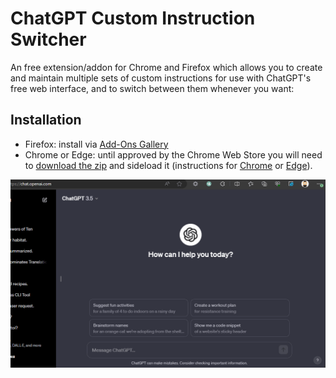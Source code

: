 # ChatGPT Custom Instruction Switcher

An free extension/addon for Chrome and Firefox which allows you to create and maintain multiple sets of custom instructions for use with ChatGPT's free web interface, and to switch between them whenever you want:

## Installation

- Firefox: install via [Add-Ons Gallery](https://addons.mozilla.org/en-US/firefox/addon/chatgpt-instruction-switcher/) 
- Chrome or Edge: until approved by the Chrome Web Store you will need to [download the zip](../../raw/main/chrome_and_edge_chatgpt_custom_instruction_switcher-1.0.0.zip) and sideload it 
  (instructions for [Chrome](https://bashvlas.com/blog/install-chrome-extension-in-developer-mode/) or [Edge](https://learn.microsoft.com/en-us/microsoft-edge/extensions-chromium/getting-started/extension-sideloading)).

![](https://github.com/tf318/chatgpt-custom-instruction-switcher/blob/main/custom-instruction-switcher.gif?raw=true)

